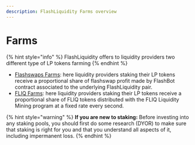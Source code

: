 ```yaml
---
description: FlashLiquidity Farms overview
---
```


# Farms

{% hint style="info" %}
FlashLiquidity offers to liquidity providers two different type of LP tokens farming
{% endhint %}

* [Flashswaps Farms](flash-swaps-farms.md): here liquidity providers staking their LP tokens receive a proportional share of flashswap profit made by FlashBot contract associated to the underlying FlashLiquidity pair.
* [FLIQ Farms](fliq-farms.md): here liquidity providers staking their LP tokens receive a proportional share of FLIQ tokens distributed with the FLIQ Liquidity Mining program at a fixed rate every second.

{% hint style="warning" %}
**If you are new to staking:** Before investing into any staking pools, you should first do some research (DYOR) to make sure that staking is right for you and that you understand all aspects of it, including impermanent loss.
{% endhint %}
